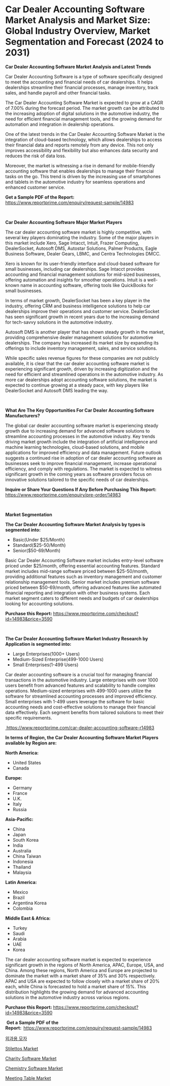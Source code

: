 <p><h1>Car Dealer Accounting Software Market Analysis and Market Size: Global Industry Overview, Market Segmentation and Forecast (2024 to 2031)</h1></p><p><strong>Car Dealer Accounting Software Market Analysis and Latest Trends</strong></p>
<p><p>Car Dealer Accounting Software is a type of software specifically designed to meet the accounting and financial needs of car dealerships. It helps dealerships streamline their financial processes, manage inventory, track sales, and handle payroll and other financial tasks.</p><p>The Car Dealer Accounting Software Market is expected to grow at a CAGR of 7.00% during the forecast period. The market growth can be attributed to the increasing adoption of digital solutions in the automotive industry, the need for efficient financial management tools, and the growing demand for automation and integration in dealership operations.</p><p>One of the latest trends in the Car Dealer Accounting Software Market is the integration of cloud-based technology, which allows dealerships to access their financial data and reports remotely from any device. This not only improves accessibility and flexibility but also enhances data security and reduces the risk of data loss.</p><p>Moreover, the market is witnessing a rise in demand for mobile-friendly accounting software that enables dealerships to manage their financial tasks on the go. This trend is driven by the increasing use of smartphones and tablets in the automotive industry for seamless operations and enhanced customer service.</p></p>
<p><strong>Get a Sample PDF of the Report:&nbsp;</strong> <a href="https://www.reportprime.com/enquiry/request-sample/14983">https://www.reportprime.com/enquiry/request-sample/14983</a></p>
<p>&nbsp;</p>
<p><strong>Car Dealer Accounting Software Major Market Players</strong></p>
<p><p>The car dealer accounting software market is highly competitive, with several key players dominating the industry. Some of the major players in this market include Xero, Sage Intacct, Intuit, Frazer Computing, DealerSocket, Autosoft DMS, Autostar Solutions, Palmer Products, Eagle Business Software, Dealer Gears, LBMC, and Centra Technologies DMCC.</p><p>Xero is known for its user-friendly interface and cloud-based software for small businesses, including car dealerships. Sage Intacct provides accounting and financial management solutions for mid-sized businesses, offering automation and insights for smoother operations. Intuit is a well-known name in accounting software, offering tools like QuickBooks for small businesses.</p><p>In terms of market growth, DealerSocket has been a key player in the industry, offering CRM and business intelligence solutions to help car dealerships improve their operations and customer service. DealerSocket has seen significant growth in recent years due to the increasing demand for tech-savvy solutions in the automotive industry.</p><p>Autosoft DMS is another player that has shown steady growth in the market, providing comprehensive dealer management solutions for automotive dealerships. The company has increased its market size by expanding its offerings to include inventory management, sales, and service solutions.</p><p>While specific sales revenue figures for these companies are not publicly available, it is clear that the car dealer accounting software market is experiencing significant growth, driven by increasing digitization and the need for efficient and streamlined operations in the automotive industry. As more car dealerships adopt accounting software solutions, the market is expected to continue growing at a steady pace, with key players like DealerSocket and Autosoft DMS leading the way.</p></p>
<p>&nbsp;</p>
<p><strong>What Are The Key Opportunities For Car Dealer Accounting Software Manufacturers?</strong></p>
<p><p>The global car dealer accounting software market is experiencing steady growth due to increasing demand for advanced software solutions to streamline accounting processes in the automotive industry. Key trends driving market growth include the integration of artificial intelligence and machine learning technologies, cloud-based solutions, and mobile applications for improved efficiency and data management. Future outlook suggests a continued rise in adoption of car dealer accounting software as businesses seek to improve financial management, increase operational efficiency, and comply with regulations. The market is expected to witness significant growth in the coming years as software providers focus on innovative solutions tailored to the specific needs of car dealerships.</p></p>
<p><strong>Inquire or Share Your Questions If Any Before Purchasing This Report:</strong> <a href="https://www.reportprime.com/enquiry/pre-order/14983">https://www.reportprime.com/enquiry/pre-order/14983</a></p>
<p>&nbsp;</p>
<p><strong>Market Segmentation</strong></p>
<p><strong>The Car Dealer Accounting Software Market Analysis by types is segmented into:</strong></p>
<p><ul><li>Basic(Under $25/Month)</li><li>Standard($25-50/Month)</li><li>Senior($50-69/Month)</li></ul></p>
<p><p>Basic Car Dealer Accounting Software market includes entry-level software priced under $25/month, offering essential accounting features. Standard market includes mid-range software priced between $25-50/month, providing additional features such as inventory management and customer relationship management tools. Senior market includes premium software priced between $50-69/month, offering advanced features like automated financial reporting and integration with other business systems. Each market segment caters to different needs and budgets of car dealerships looking for accounting solutions.</p></p>
<p><strong>Purchase this Report:&nbsp;</strong><a href="https://www.reportprime.com/checkout?id=14983&price=3590">https://www.reportprime.com/checkout?id=14983&price=3590</a></p>
<p>&nbsp;</p>
<p><strong>The Car Dealer Accounting Software Market Industry Research by Application is segmented into:</strong></p>
<p><ul><li>Large Enterprises(1000+ Users)</li><li>Medium-Sized Enterprise(499-1000 Users)</li><li>Small Enterprises(1-499 Users)</li></ul></p>
<p><p>Car dealer accounting software is a crucial tool for managing financial transactions in the automotive industry. Large enterprises with over 1000 users benefit from advanced features and scalability to handle complex operations. Medium-sized enterprises with 499-1000 users utilize the software for streamlined accounting processes and improved efficiency. Small enterprises with 1-499 users leverage the software for basic accounting needs and cost-effective solutions to manage their financial data effectively. Each segment benefits from tailored solutions to meet their specific requirements.</p></p>
<p><a href="https://www.reportprime.com/car-dealer-accounting-software-r14983">&nbsp;https://www.reportprime.com/car-dealer-accounting-software-r14983</a></p>
<p><strong>In terms of Region, the Car Dealer Accounting Software Market Players available by Region are:</strong></p>
<p>
    <p> <strong> North America: </strong>
        <ul>
            <li>United States</li>
            <li>Canada</li>
        </ul>
        </p> 
    <p> <strong> Europe: </strong>
        <ul>
            <li>Germany</li>
            <li>France</li>
            <li>U.K.</li>
            <li>Italy</li>
            <li>Russia</li>
        </ul>
        </p> 
    <p> <strong> Asia-Pacific: </strong>
        <ul>
            <li>China</li>
            <li>Japan</li>
            <li>South Korea</li>
            <li>India</li>
            <li>Australia</li>
            <li>China Taiwan</li>
            <li>Indonesia</li>
            <li>Thailand</li>
            <li>Malaysia</li>
        </ul>
        </p> 
    <p> <strong> Latin America: </strong>
        <ul>
            <li>Mexico</li>
            <li>Brazil</li>
            <li>Argentina Korea</li>
            <li>Colombia</li>
        </ul>
        </p> 
    <p> <strong> Middle East & Africa: </strong>
        <ul>
            <li>Turkey</li>
            <li>Saudi</li>
            <li>Arabia</li>
            <li>UAE</li>
            <li>Korea</li>
        </ul>
    </p>
    </p>
<p><p>The car dealer accounting software market is expected to experience significant growth in the regions of North America, APAC, Europe, USA, and China. Among these regions, North America and Europe are projected to dominate the market with a market share of 35% and 30% respectively. APAC and USA are expected to follow closely with a market share of 20% each, while China is forecasted to hold a market share of 15%. This distribution highlights the growing demand for advanced accounting solutions in the automotive industry across various regions.</p></p>
<p><strong>Purchase this Report: </strong><a href="https://www.reportprime.com/checkout?id=14983&price=3590">https://www.reportprime.com/checkout?id=14983&price=3590</a></p>
<p>&nbsp;<strong>Get a Sample PDF of the Report:&nbsp;&nbsp;</strong><a href="https://www.reportprime.com/enquiry/request-sample/14983">https://www.reportprime.com/enquiry/request-sample/14983</a></p>
<p><strong></strong></p>
<p><p><a href="https://github.com/darrellockm3ytan895656/Market-Research-Report-List-1/blob/main/773179375759.md">외과용 모자</a></p><p><a href="https://issuu.com/reportprime-2/docs/stilettos-market-size-2030.pptx">Stilettos Market</a></p><p><a href="https://github.com/Sinjinluong3e0awx2m195k76/Market-Research-Report-List-2/blob/main/charity-software-market.md">Charity Software Market</a></p><p><a href="https://github.com/shotows/Market-Research-Report-List-2/blob/main/chemistry-software-market.md">Chemistry Software Market</a></p><p><a href="https://www.linkedin.com/pulse/meeting-table-market-analysis-its-cagr-segmentation-global-industry-litcf">Meeting Table Market</a></p></p>